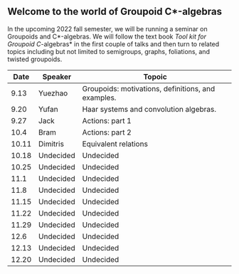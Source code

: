 ## Welcome to the world of Groupoid C*-algebras

In the upcoming 2022 fall semester, we will be running a seminar on Groupoids and C*-algebras. We will follow the text book *Tool kit for Groupoid C*-algebras* in the first couple of talks and then turn to related topics including but not limited to semigroups, graphs, foliations, and twisted groupoids.

<!-- You can use the [editor on GitHub](https://github.com/Sherlock3711/Groupoid-C--algebras/edit/gh-pages/index.md) to maintain and preview the content for your website in Markdown files. -->

<!-- Whenever you commit to this repository, GitHub Pages will run [Jekyll](https://jekyllrb.com/) to rebuild the pages in your site, from the content in your Markdown files. -->

|  Date   | Speaker  |  Topoic |
|  ----  | ----  | ----  |
| 9.13  | Yuezhao | Groupoids: motivations, definitions, and examples. |
| 9.20  | Yufan |  Haar systems and convolution algebras. |
| 9.27  | Jack | Actions: part 1 |
| 10.4  | Bram | Actions: part 2 |
| 10.11 | Dimitris| Equivalent relations|
| 10.18 | Undecided | Undecided |
| 10.25 | Undecided | Undecided |
| 11.1 | Undecided | Undecided |
| 11.8 | Undecided | Undecided |
| 11.15 | Undecided | Undecided |
| 11.22 | Undecided | Undecided |
| 11.29 | Undecided | Undecided |
| 12.6 | Undecided | Undecided |
| 12.13 | Undecided | Undecided |
| 12.20 | Undecided | Undecided |
